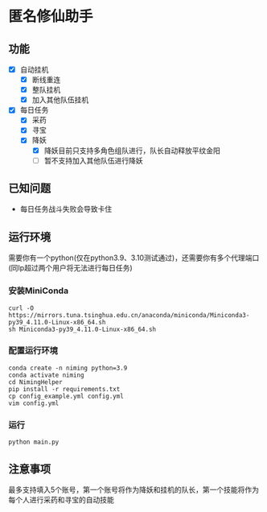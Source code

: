 # 匿名修仙助手

## 功能

- [x] 自动挂机
  - [x] 断线重连
  - [x] 整队挂机
  - [x] 加入其他队伍挂机
- [x] 每日任务
  - [x] 采药
  - [x] 寻宝
  - [x] 降妖 
    - [x] 降妖目前只支持多角色组队进行，队长自动释放平纹金阳
    - [ ] 暂不支持加入其他队伍进行降妖

## 已知问题

- 每日任务战斗失败会导致卡住

## 运行环境

需要你有一个python(仅在python3.9、3.10测试通过)，还需要你有多个代理端口(同Ip超过两个用户将无法进行每日任务)

### 安装MiniConda
```
curl -O https://mirrors.tuna.tsinghua.edu.cn/anaconda/miniconda/Miniconda3-py39_4.11.0-Linux-x86_64.sh
sh Miniconda3-py39_4.11.0-Linux-x86_64.sh
```

### 配置运行环境
```
conda create -n niming python=3.9
conda activate niming
cd NimingHelper
pip install -r requirements.txt
cp config_example.yml config.yml
vim config.yml
```

### 运行
```
python main.py
```

## 注意事项
最多支持填入5个账号，第一个账号将作为降妖和挂机的队长，第一个技能将作为每个人进行采药和寻宝的自动技能